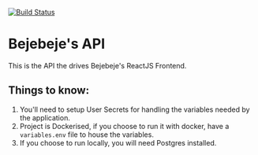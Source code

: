 [![Build Status](https://travis-ci.org/JwanKhalaf/Bejebeje.Api.svg?branch=develop)](https://travis-ci.org/JwanKhalaf/Bejebeje.Api)

# Bejebeje's API

This is the API the drives Bejebeje's ReactJS Frontend.

## Things to know:

1. You'll need to setup User Secrets for handling the variables needed by the application.
2. Project is Dockerised, if you choose to run it with docker, have a `variables.env` file to house the variables.
3. If you choose to run locally, you will need Postgres installed.
